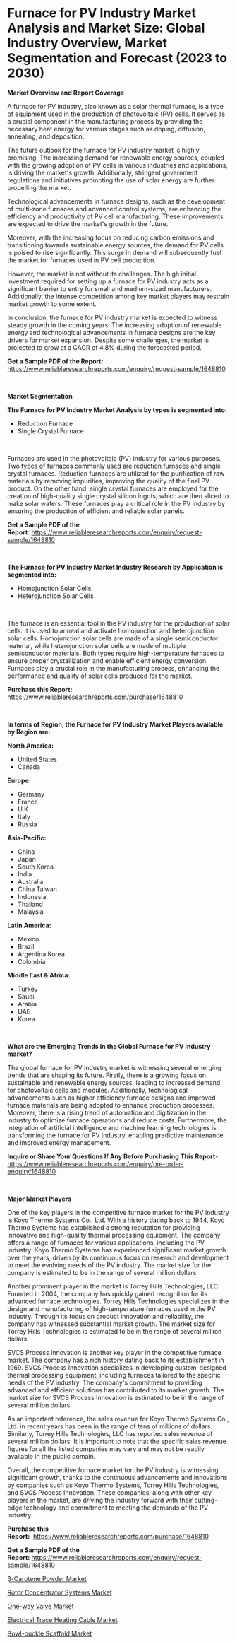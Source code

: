 <p><h1>Furnace for PV Industry Market Analysis and Market Size: Global Industry Overview, Market Segmentation and Forecast (2023 to 2030)</h1></p><p><strong>Market Overview and Report Coverage</strong></p>
<p><p>A furnace for PV industry, also known as a solar thermal furnace, is a type of equipment used in the production of photovoltaic (PV) cells. It serves as a crucial component in the manufacturing process by providing the necessary heat energy for various stages such as doping, diffusion, annealing, and deposition.</p><p>The future outlook for the furnace for PV industry market is highly promising. The increasing demand for renewable energy sources, coupled with the growing adoption of PV cells in various industries and applications, is driving the market's growth. Additionally, stringent government regulations and initiatives promoting the use of solar energy are further propelling the market.</p><p>Technological advancements in furnace designs, such as the development of multi-zone furnaces and advanced control systems, are enhancing the efficiency and productivity of PV cell manufacturing. These improvements are expected to drive the market's growth in the future.</p><p>Moreover, with the increasing focus on reducing carbon emissions and transitioning towards sustainable energy sources, the demand for PV cells is poised to rise significantly. This surge in demand will subsequently fuel the market for furnaces used in PV cell production.</p><p>However, the market is not without its challenges. The high initial investment required for setting up a furnace for PV industry acts as a significant barrier to entry for small and medium-sized manufacturers. Additionally, the intense competition among key market players may restrain market growth to some extent.</p><p>In conclusion, the furnace for PV industry market is expected to witness steady growth in the coming years. The increasing adoption of renewable energy and technological advancements in furnace designs are the key drivers for market expansion. Despite some challenges, the market is projected to grow at a CAGR of 4.8% during the forecasted period.</p></p>
<p><strong>Get a Sample PDF of the Report:</strong> <a href="https://www.reliableresearchreports.com/enquiry/request-sample/1648810">https://www.reliableresearchreports.com/enquiry/request-sample/1648810</a></p>
<p>&nbsp;</p>
<p><strong>Market Segmentation</strong></p>
<p><strong>The Furnace for PV Industry Market Analysis by types is segmented into:</strong></p>
<p><ul><li>Reduction Furnace</li><li>Single Crystal Furnace</li></ul></p>
<p>&nbsp;</p>
<p><p>Furnaces are used in the photovoltaic (PV) industry for various purposes. Two types of furnaces commonly used are reduction furnaces and single crystal furnaces. Reduction furnaces are utilized for the purification of raw materials by removing impurities, improving the quality of the final PV product. On the other hand, single crystal furnaces are employed for the creation of high-quality single crystal silicon ingots, which are then sliced to make solar wafers. These furnaces play a critical role in the PV industry by ensuring the production of efficient and reliable solar panels.</p></p>
<p><strong>Get a Sample PDF of the Report:</strong>&nbsp;<a href="https://www.reliableresearchreports.com/enquiry/request-sample/1648810">https://www.reliableresearchreports.com/enquiry/request-sample/1648810</a></p>
<p>&nbsp;</p>
<p><strong>The Furnace for PV Industry Market Industry Research by Application is segmented into:</strong></p>
<p><ul><li>Homojunction Solar Cells</li><li>Heterojunction Solar Cells</li></ul></p>
<p>&nbsp;</p>
<p><p>The furnace is an essential tool in the PV industry for the production of solar cells. It is used to anneal and activate homojunction and heterojunction solar cells. Homojunction solar cells are made of a single semiconductor material, while heterojunction solar cells are made of multiple semiconductor materials. Both types require high-temperature furnaces to ensure proper crystallization and enable efficient energy conversion. Furnaces play a crucial role in the manufacturing process, enhancing the performance and quality of solar cells produced for the market.</p></p>
<p><strong>Purchase this Report:</strong>&nbsp; <a href="https://www.reliableresearchreports.com/purchase/1648810">https://www.reliableresearchreports.com/purchase/1648810</a></p>
<p>&nbsp;</p>
<p><strong>In terms of Region, the Furnace for PV Industry Market Players available by Region are:</strong></p>
<p>
    <p> <strong> North America: </strong>
        <ul>
            <li>United States</li>
            <li>Canada</li>
        </ul>
        </p> 
    <p> <strong> Europe: </strong>
        <ul>
            <li>Germany</li>
            <li>France</li>
            <li>U.K.</li>
            <li>Italy</li>
            <li>Russia</li>
        </ul>
        </p> 
    <p> <strong> Asia-Pacific: </strong>
        <ul>
            <li>China</li>
            <li>Japan</li>
            <li>South Korea</li>
            <li>India</li>
            <li>Australia</li>
            <li>China Taiwan</li>
            <li>Indonesia</li>
            <li>Thailand</li>
            <li>Malaysia</li>
        </ul>
        </p> 
    <p> <strong> Latin America: </strong>
        <ul>
            <li>Mexico</li>
            <li>Brazil</li>
            <li>Argentina Korea</li>
            <li>Colombia</li>
        </ul>
        </p> 
    <p> <strong> Middle East & Africa: </strong>
        <ul>
            <li>Turkey</li>
            <li>Saudi</li>
            <li>Arabia</li>
            <li>UAE</li>
            <li>Korea</li>
        </ul>
    </p>
    </p>
<p>&nbsp;</p>
<p><strong>What are the Emerging Trends in the Global Furnace for PV Industry market?</strong></p>
<p><p>The global furnace for PV industry market is witnessing several emerging trends that are shaping its future. Firstly, there is a growing focus on sustainable and renewable energy sources, leading to increased demand for photovoltaic cells and modules. Additionally, technological advancements such as higher efficiency furnace designs and improved furnace materials are being adopted to enhance production processes. Moreover, there is a rising trend of automation and digitization in the industry to optimize furnace operations and reduce costs. Furthermore, the integration of artificial intelligence and machine learning technologies is transforming the furnace for PV industry, enabling predictive maintenance and improved energy management.</p></p>
<p><strong>Inquire or Share Your Questions If Any Before Purchasing This Report</strong>- <a href="https://www.reliableresearchreports.com/enquiry/pre-order-enquiry/1648810">https://www.reliableresearchreports.com/enquiry/pre-order-enquiry/1648810</a></p>
<p>&nbsp;</p>
<p><strong>Major Market Players</strong></p>
<p><p>One of the key players in the competitive furnace market for the PV industry is Koyo Thermo Systems Co., Ltd. With a history dating back to 1944, Koyo Thermo Systems has established a strong reputation for providing innovative and high-quality thermal processing equipment. The company offers a range of furnaces for various applications, including the PV industry. Koyo Thermo Systems has experienced significant market growth over the years, driven by its continuous focus on research and development to meet the evolving needs of the PV industry. The market size for the company is estimated to be in the range of several million dollars.</p><p>Another prominent player in the market is Torrey Hills Technologies, LLC. Founded in 2004, the company has quickly gained recognition for its advanced furnace technologies. Torrey Hills Technologies specializes in the design and manufacturing of high-temperature furnaces used in the PV industry. Through its focus on product innovation and reliability, the company has witnessed substantial market growth. The market size for Torrey Hills Technologies is estimated to be in the range of several million dollars.</p><p>SVCS Process Innovation is another key player in the competitive furnace market. The company has a rich history dating back to its establishment in 1969. SVCS Process Innovation specializes in developing custom-designed thermal processing equipment, including furnaces tailored to the specific needs of the PV industry. The company's commitment to providing advanced and efficient solutions has contributed to its market growth. The market size for SVCS Process Innovation is estimated to be in the range of several million dollars.</p><p>As an important reference, the sales revenue for Koyo Thermo Systems Co., Ltd. in recent years has been in the range of tens of millions of dollars. Similarly, Torrey Hills Technologies, LLC has reported sales revenue of several million dollars. It is important to note that the specific sales revenue figures for all the listed companies may vary and may not be readily available in the public domain.</p><p>Overall, the competitive furnace market for the PV industry is witnessing significant growth, thanks to the continuous advancements and innovations by companies such as Koyo Thermo Systems, Torrey Hills Technologies, and SVCS Process Innovation. These companies, along with other key players in the market, are driving the industry forward with their cutting-edge technology and commitment to meeting the demands of the PV industry.</p></p>
<p><strong>Purchase this Report:</strong>&nbsp;&nbsp;<a href="https://www.reliableresearchreports.com/purchase/1648810">https://www.reliableresearchreports.com/purchase/1648810</a></p>
<p></p>
<p><strong>Get a Sample PDF of the Report:</strong>&nbsp;<a href="https://www.reliableresearchreports.com/enquiry/request-sample/1648810">https://www.reliableresearchreports.com/enquiry/request-sample/1648810</a></p>
<p><p><a href="https://www.linkedin.com/pulse/beta-carotene-powder-market-size-growth-forecast-from/">β-Carotene Powder Market</a></p><p><a href="https://www.linkedin.com/pulse/rotor-concentrator-systems-market-size-2023-2030-global/">Rotor Concentrator Systems Market</a></p><p><a href="https://medium.com/@dessiefadel/one-way-valve-market-insights-into-market-cagr-market-trends-and-growth-strategies-c3f5fa4a62ad">One-way Valve Market</a></p><p><a href="https://www.linkedin.com/pulse/electrical-trace-heating-cable-market-size-share-global-analysis/">Electrical Trace Heating Cable Market</a></p><p><a href="https://medium.com/@austynlemke1988/decoding-bowl-buckle-scaffold-market-metrics-market-share-trends-and-growth-patterns-7812725163e6">Bowl-buckle Scaffold Market</a></p></p>